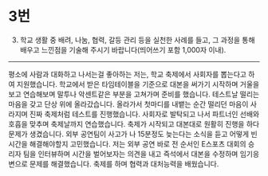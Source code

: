 # 3번

3. 학교 생활 중 배려, 나눔, 협력, 갈등 관리 등을 실천한 사례를 들고, 그 과정을 통해 배우고 느낀점을 기술해 주시기 바랍니다(띄어쓰기 포함 1,000자 이내).

---

평소에 사람과 대화하고 나서는걸 좋아하는 저는, 학교 축제에서 사회자를 뽑는다고 하여 지원했습니다. 학교에서 받은 타임테이블을 기준으로 대본을 써가기 시작하며 거울을 보고 연습해보며 말투나 악센트같은 부분을 고쳐가며 준비를 했습니다. 테스트날 떨리는 마음을 갖고 단상 위에 올라갔습니다. 올라가서 첫마디를 내뱉는 순간 떨리던 마음이 사라지며 진짜 축제처럼 테스트를 진행했습니다. 사회자로 발탁되고 나서 파트너인 선배와 호흡을 맞추며 축제날까지 연습했습니다. 축제가 시작되고 대본대로 원활히 진행을 하다 문제가 생겼습니다. 외부 공연팀이 사고가 나 15분정도 늦는다는 소식을 듣고 어떻게 빈 시간을 해결해야할지 고민했습니다. 저는 외부 공연 바로 전 순서인 E스포츠 대회의 승리자 팀을 인터뷰하며 시간을 벌어보자는 의견을 내고 즉석에서 대본을 수정하며 임기응변으로 문제를 해결했습니다. 축제를 하며 협력과 대처능력을 배웠습니다.